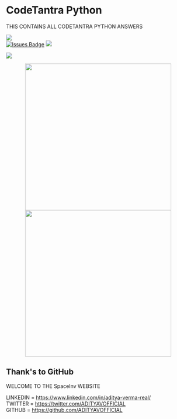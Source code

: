 # CodeTantra Python
THIS CONTAINS ALL CODETANTRA PYTHON ANSWERS
<head>
  <link href="https://fonts.googleapis.com/css2?family=Carter+One&display=swap" rel="stylesheet"></head>
<a href="https://twitter.com/ADITYAVOFFICIAL" ><img src="https://img.shields.io/twitter/follow/ADITYAVOFFICIAL.svg?style=social" /> </a>
<br>
<a href="https://spaceinv.adityavermareal.repl.co/"><img src="https://img.shields.io/github/issues/ADITYAVOFFICIAL/awesome-github-profile-readme" alt="Issues Badge"/></a>
<a href="https://spaceinv.adityavermareal.repl.co/"><img src="https://img.shields.io/wordpress/plugin/r/child-theme-check.svg"></a>

<a href="https://www.youtube.com/channel/UC9zfSBBnZniAOrek0xMqUAw" ><img src="https://img.shields.io/youtube/channel/views/UC9zfSBBnZniAOrek0xMqUAw?style=social" /> </a>
<br>
<p align = "center">
  <img src = "https://github-readme-stats.vercel.app/api?username=ADITYAVOFFICIAL&show_icons=true&theme=bear" width = 400>
  <img src = "https://github-readme-streak-stats.herokuapp.com?user=ADITYAVOFFICIAL&theme=dark&hide_border=true" width = 400>
</p>
<h2>Thank's to GitHub</h2>
 WELCOME TO THE SpaceInv WEBSITE  <br>


LINKEDIN = https://www.linkedin.com/in/aditya-verma-real/<br>
TWITTER = https://twitter.com/ADITYAVOFFICIAL<br>
GITHUB = https://github.com/ADITYAVOFFICIAL<br>

